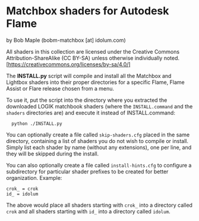 # Matchbox shaders for Autodesk Flame
by Bob Maple (bobm-matchbox [at] idolum.com)

All shaders in this collection are licensed under the Creative Commons
Attribution-ShareAlike (CC BY-SA) unless otherwise individually noted.
[https://creativecommons.org/licenses/by-sa/4.0/]


The **INSTALL.py** script will compile and install all the Matchbox and Lightbox shaders into their proper
directories for a specific Flame, Flame Assist or Flare release chosen from a menu.

To use it, put the script into the directory where you extracted the downloaded LOGIK matchbook shaders
(where the `INSTALL.command` and the `shaders` directories are) and execute it instead of INSTALL.command:

```
  python ./INSTALL.py
```

You can optionally create a file called `skip-shaders.cfg` placed in the same directory, containing
a list of shaders you do not wish to compile or install.  Simply list each shader by name (without
any extensions), one per line, and they will be skipped during the install.

You can also optionally create a file called `install-hints.cfg` to configure a subdirectory for
particular shader prefixes to be created for better organization. Example:

```
crok_ = crok
id_ = idolum
```
The above would place all shaders starting with `crok_` into a directory called `crok` and all
shaders starting with `id_` into a directory called `idolum`.
